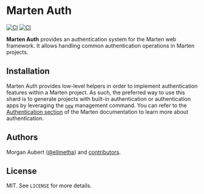 # Marten Auth

[![CI](https://github.com/martenframework/marten-auth/workflows/Specs/badge.svg)](https://github.com/martenframework/marten-auth/actions)
[![CI](https://github.com/martenframework/marten-auth/workflows/QA/badge.svg)](https://github.com/martenframework/marten-auth/actions)

**Marten Auth** provides an authentication system for the Marten web framework. It allows handling common authentication operations in Marten projects.

## Installation

Marten Auth provides low-level helpers in order to implement authentication features within a Marten project. As such, the preferred way to use this shard is to generate projects with built-in authentication or authentication apps by leveraging the [`new`](https://martenframework.com/docs/development/reference/management-commands#new) management command. You can refer to the [Authentication section](https://martenframework.com/docs/next/authentication) of the Marten documentation to learn more about authentication.

## Authors

Morgan Aubert ([@ellmetha](https://github.com/ellmetha)) and 
[contributors](https://github.com/martenframework/marten-auth/contributors).

## License

MIT. See ``LICENSE`` for more details.
